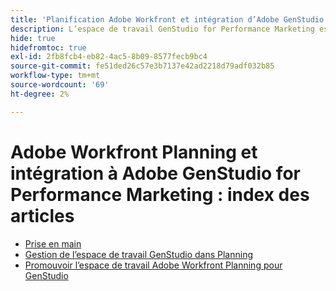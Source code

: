 ```yaml
---
title: 'Planification Adobe Workfront et intégration d’Adobe GenStudio for Performance Marketing : index des articles'
description: L’espace de travail GenStudio for Performance Marketing est disponible dans Adobe Workfront Planning lorsque votre société a acheté les deux produits. Les articles de cette liste décrivent les fonctionnalités disponibles pour cette intégration.
hide: true
hidefromtoc: true
exl-id: 2fb8fcb4-eb82-4ac5-8b09-8577fecb9bc4
source-git-commit: fe51ded26c57e3b7137e42ad2218d79adf032b85
workflow-type: tm+mt
source-wordcount: '69'
ht-degree: 2%

---
```


<!--
Better metadata when published:
---
title: "Adobe Workfront Planning and Adobe GenStudio for Performance Marketing Integration: Article Index"
description: The GenStudio for Performance Marketing workspace is available in Adobe Workfront Planning when your company has purchased both products. The articles in this list describe the functionality available for this integration. 
feature: Workfront Planning
role: User, Admin
author: Alina
recommendations: noDisplay, noCatalog
---
-->

# Adobe Workfront Planning et intégration à Adobe GenStudio for Performance Marketing : index des articles

* [Prise en main](/help/quicksilver/planning/planning-and-genstudio-integration/get-started-with-workfront-planning-and-genstudio-integration.md)
* [Gestion de l’espace de travail GenStudio dans Planning](/help/quicksilver/planning/planning-and-genstudio-integration/manage-gen-studio-workspace-in-planning.md)
* [Promouvoir l’espace de travail Adobe Workfront Planning pour GenStudio](/help/quicksilver/planning/planning-and-genstudio-integration/promote-planning-workspace-to-genstudio.md)
